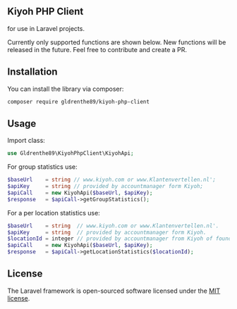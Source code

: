 ## Kiyoh PHP Client
for use in Laravel projects.

Currently only supported functions are shown below. New functions will be released in the future. Feel free to contribute and create a PR.

## Installation

You can install the library via composer:

```bash
composer require gldrenthe89/kiyoh-php-client
```

## Usage

Import class:
```php
use Gldrenthe89\KiyohPhpClient\KiyohApi;
```

For group statistics use:

```php
$baseUrl    = string // www.kiyoh.com or www.Klantenvertellen.nl';
$apiKey     = string // provided by accountmanager form Kiyoh;
$apiCall    = new KiyohApi($baseUrl, $apiKey);
$response   = $apiCall->getGroupStatistics();
```

For a per location statistics use:

```php
$baseUrl    = string  // www.kiyoh.com or www.Klantenvertellen.nl'.
$apiKey     = string  // provided by accountmanager form Kiyoh.
$locationId = integer // provided by accountmanager from Kiyoh of found in respective group dashboard.
$apiCall    = new KiyohApi($baseUrl, $apiKey);
$response   = $apiCall->getLocationStatistics($locationId);
```

## License

The Laravel framework is open-sourced software licensed under the [MIT license](LICENSE.md).

